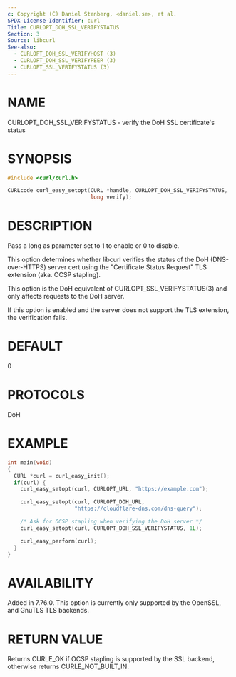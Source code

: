 ```yaml
---
c: Copyright (C) Daniel Stenberg, <daniel.se>, et al.
SPDX-License-Identifier: curl
Title: CURLOPT_DOH_SSL_VERIFYSTATUS
Section: 3
Source: libcurl
See-also:
  - CURLOPT_DOH_SSL_VERIFYHOST (3)
  - CURLOPT_DOH_SSL_VERIFYPEER (3)
  - CURLOPT_SSL_VERIFYSTATUS (3)
---
```


# NAME

CURLOPT_DOH_SSL_VERIFYSTATUS - verify the DoH SSL certificate's status

# SYNOPSIS

~~~c
#include <curl/curl.h>

CURLcode curl_easy_setopt(CURL *handle, CURLOPT_DOH_SSL_VERIFYSTATUS,
                          long verify);
~~~

# DESCRIPTION

Pass a long as parameter set to 1 to enable or 0 to disable.

This option determines whether libcurl verifies the status of the DoH
(DNS-over-HTTPS) server cert using the "Certificate Status Request" TLS
extension (aka. OCSP stapling).

This option is the DoH equivalent of CURLOPT_SSL_VERIFYSTATUS(3) and
only affects requests to the DoH server.

If this option is enabled and the server does not support the TLS extension,
the verification fails.

# DEFAULT

0

# PROTOCOLS

DoH

# EXAMPLE

~~~c
int main(void)
{
  CURL *curl = curl_easy_init();
  if(curl) {
    curl_easy_setopt(curl, CURLOPT_URL, "https://example.com");

    curl_easy_setopt(curl, CURLOPT_DOH_URL,
                     "https://cloudflare-dns.com/dns-query");

    /* Ask for OCSP stapling when verifying the DoH server */
    curl_easy_setopt(curl, CURLOPT_DOH_SSL_VERIFYSTATUS, 1L);

    curl_easy_perform(curl);
  }
}
~~~

# AVAILABILITY

Added in 7.76.0. This option is currently only supported by the OpenSSL, and
GnuTLS TLS backends.

# RETURN VALUE

Returns CURLE_OK if OCSP stapling is supported by the SSL backend, otherwise
returns CURLE_NOT_BUILT_IN.
